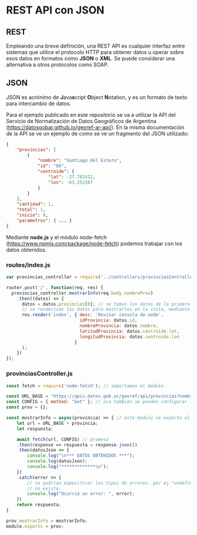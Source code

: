 # REST API con JSON

## REST
Empleando una breve definición, una REST API es cualquier interfaz entre sistemas que utilice el protocolo HTTP para obtener datos u operar sobre esos datos en formatos como **JSON** o **XML**. Se puede considerar una alternativa a otros protocolos como SOAP.

## JSON
JSON es acrónimo de **J**ava**s**cript **O**bject **N**otation, y es un formato de texto para intercambio de datos.

Para el ejemplo publicado en este repositorio se va a utilizar la API del Servicio de Normalización de Datos Geográficos de Argentina (https://datosgobar.github.io/georef-ar-api/). 
En la misma documentación de la API se ve un ejemplo de como se ve un fragmento del JSON utilizado:

```JSON
{
    "provincias": [
        {
            "nombre": "Santiago del Estero",
            "id": "86",
            "centroide": {
                "lat": -27.782412,
                "lon": -63.252387
            }
        }
    ],
    "cantidad": 1,
    "total": 1,
    "inicio": 0,
    "parametros": { ... }
}
```

Mediante **node.js** y el módulo node-fetch (https://www.npmjs.com/package/node-fetch) podemos trabajar con los datos obtenidos.
### routes/index.js
```javascript
var provincias_controller = require('../controllers/provinciasController'); // llamado al controlador

router.post('/', function(req, res) {
  provincias_controller.mostrarInfo(req.body.nombreProv)
    .then((datos) => { 
      datos = datos.provincias[0]; // se toman los datos de la primera posición del arreglo 'provincias' dentro del objeto JSON.
      // se renderizan los datos para mostrarlos en la vista, mediante variables:
      res.render('index', { desc: 'Revisar consola de node', 
                            idProvincia: datos.id,
                            nombreProvincia: datos.nombre,
                            latitudProvincia: datos.centroide.lat,
                            longitudProvincia: datos.centroide.lon
                          }
      );
    })
});
```

### provinciasController.js
```javascript
const fetch = require('node-fetch'); // importamos el módulo

const URL_BASE = "https://apis.datos.gob.ar/georef/api/provincias?nombre=";
const CONFIG = { method: "Get" }; // aca tambien se pueden configurar los cabezales y demas cosas 
const prov = {};

const mostrarInfo = async(provincia) => { // este modulo se exporta al metodo post en routes/index.js
    let url = URL_BASE + provincia;
    let respuesta; 

    await fetch(url, CONFIG) // promesa
    .then(response => respuesta = response.json())
    .then(datosJson => {
        console.log("\n*** DATOS OBTENIDOS ***");
        console.log(datosJson);
        console.log("*************\n");
    })
    .catch(error => { 
        // se podrian especificar los tipos de errores. por ej "undefined" probablemente es que la provincia
        // no exista.
        console.log("Ocurrió un error: ", error); 
    })
    return respuesta;
}

prov.mostrarInfo = mostrarInfo;
module.exports = prov;
```
